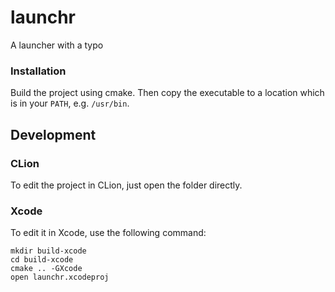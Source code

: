 # launchr

A launcher with a typo



### Installation

Build the project using cmake. Then copy the executable to a location which is in your `PATH`, e.g. `/usr/bin`.



## Development

### CLion

To edit the project in CLion, just open the folder directly.



### Xcode

To edit it in Xcode, use the following command:

```shell
mkdir build-xcode
cd build-xcode
cmake .. -GXcode
open launchr.xcodeproj
```


